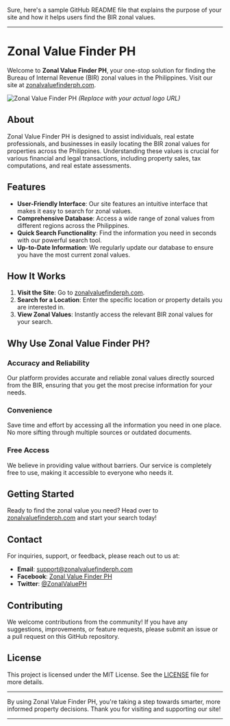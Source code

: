 Sure, here's a sample GitHub README file that explains the purpose of your site and how it helps users find the BIR zonal values. 

---

# Zonal Value Finder PH

Welcome to **Zonal Value Finder PH**, your one-stop solution for finding the Bureau of Internal Revenue (BIR) zonal values in the Philippines. Visit our site at [zonalvaluefinderph.com](https://zonalvaluefinderph.com/).

![Zonal Value Finder PH](https://zonalvaluefinderph.com/logo.png) *(Replace with your actual logo URL)*

## About

Zonal Value Finder PH is designed to assist individuals, real estate professionals, and businesses in easily locating the BIR zonal values for properties across the Philippines. Understanding these values is crucial for various financial and legal transactions, including property sales, tax computations, and real estate assessments.

## Features

- **User-Friendly Interface**: Our site features an intuitive interface that makes it easy to search for zonal values.
- **Comprehensive Database**: Access a wide range of zonal values from different regions across the Philippines.
- **Quick Search Functionality**: Find the information you need in seconds with our powerful search tool.
- **Up-to-Date Information**: We regularly update our database to ensure you have the most current zonal values.

## How It Works

1. **Visit the Site**: Go to [zonalvaluefinderph.com](https://zonalvaluefinderph.com/).
2. **Search for a Location**: Enter the specific location or property details you are interested in.
3. **View Zonal Values**: Instantly access the relevant BIR zonal values for your search.

## Why Use Zonal Value Finder PH?

### Accuracy and Reliability

Our platform provides accurate and reliable zonal values directly sourced from the BIR, ensuring that you get the most precise information for your needs.

### Convenience

Save time and effort by accessing all the information you need in one place. No more sifting through multiple sources or outdated documents.

### Free Access

We believe in providing value without barriers. Our service is completely free to use, making it accessible to everyone who needs it.

## Getting Started

Ready to find the zonal value you need? Head over to [zonalvaluefinderph.com](https://zonalvaluefinderph.com/) and start your search today!

## Contact

For inquiries, support, or feedback, please reach out to us at:
- **Email**: support@zonalvaluefinderph.com
- **Facebook**: [Zonal Value Finder PH](https://www.facebook.com/zonalvaluefinderph)
- **Twitter**: [@ZonalValuePH](https://twitter.com/zonalvalueph)

## Contributing

We welcome contributions from the community! If you have any suggestions, improvements, or feature requests, please submit an issue or a pull request on this GitHub repository.

## License

This project is licensed under the MIT License. See the [LICENSE](LICENSE) file for more details.

---

By using Zonal Value Finder PH, you're taking a step towards smarter, more informed property decisions. Thank you for visiting and supporting our site!

---
